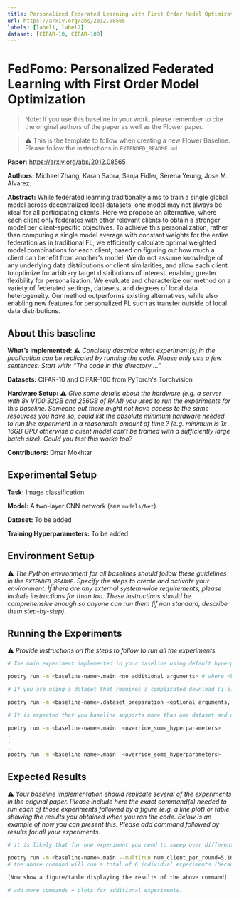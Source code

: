 ```yaml
---
title: Personalized Federated Learning with First Order Model Optimization
url: https://arxiv.org/abs/2012.08565
labels: [label1, label2]
dataset: [CIFAR-10, CIFAR-100]
---
```


# FedFomo: Personalized Federated Learning with First Order Model Optimization

> Note: If you use this baseline in your work, please remember to cite the original authors of the paper as well as the Flower paper.

> :warning: This is the template to follow when creating a new Flower Baseline. Please follow the instructions in `EXTENDED_README.md`

**Paper:** https://arxiv.org/abs/2012.08565

****Authors:**** Michael Zhang, Karan Sapra, Sanja Fidler, Serena Yeung, Jose M. Alvarez.

****Abstract:**** While federated learning traditionally aims to train a single global model across decentralized local datasets, one model may not always be ideal for all participating clients. Here we propose an alternative, where each client only federates with other relevant clients to obtain a stronger model per client-specific objectives. To achieve this personalization, rather than computing a single model average with constant weights for the entire federation as in traditional FL, we efficiently calculate optimal weighted model combinations for each client, based on figuring out how much a client can benefit from another's model. We do not assume knowledge of any underlying data distributions or client similarities, and allow each client to optimize for arbitrary target distributions of interest, enabling greater flexibility for personalization. We evaluate and characterize our method on a variety of federated settings, datasets, and degrees of local data heterogeneity. Our method outperforms existing alternatives, while also enabling new features for personalized FL such as transfer outside of local data distributions.


## About this baseline

****What’s implemented:**** :warning: *_Concisely describe what experiment(s) in the publication can be replicated by running the code. Please only use a few sentences. Start with: “The code in this directory …”_*

****Datasets:**** CIFAR-10 and CIFAR-100 from PyTorch's Torchvision

****Hardware Setup:**** :warning: *_Give some details about the hardware (e.g. a server with 8x V100 32GB and 256GB of RAM) you used to run the experiments for this baseline. Someone out there might not have access to the same resources you have so, could list the absolute minimum hardware needed to run the experiment in a reasonable amount of time ? (e.g. minimum is 1x 16GB GPU otherwise a client model can’t be trained with a sufficiently large batch size). Could you test this works too?_*

****Contributors:**** Omar Mokhtar

## Experimental Setup

****Task:**** Image classification

****Model:**** A two-layer CNN network (see `models/Net`)

[//]: # (TODO: add dataset details)
****Dataset:**** To be added

[//]: # (TODO: add hyperparameters)
****Training Hyperparameters:**** To be added

## Environment Setup

:warning: _The Python environment for all baselines should follow these guidelines in the `EXTENDED_README`. Specify the steps to create and activate your environment. If there are any external system-wide requirements, please include instructions for them too. These instructions should be comprehensive enough so anyone can run them (if non standard, describe them step-by-step)._


## Running the Experiments

:warning: _Provide instructions on the steps to follow to run all the experiments._
```bash  
# The main experiment implemented in your baseline using default hyperparameters (that should be setup in the Hydra configs) should run (including dataset download and necessary partitioning) by executing the command:

poetry run -m <baseline-name>.main <no additional arguments> # where <baseline-name> is the name of this directory and that of the only sub-directory in this directory (i.e. where all your source code is)

# If you are using a dataset that requires a complicated download (i.e. not using one natively supported by TF/PyTorch) + preprocessing logic, you might want to tell people to run one script first that will do all that. Please ensure the download + preprocessing can be configured to suit (at least!) a different download directory (and use as default the current directory). The expected command to run to do this is:

poetry run -m <baseline-name>.dataset_preparation <optional arguments, but default should always run>

# It is expected that you baseline supports more than one dataset and different FL settings (e.g. different number of clients, dataset partitioning methods, etc). Please provide a list of commands showing how these experiments are run. Include also a short explanation of what each one does. Here it is expected you'll be using the Hydra syntax to override the default config.

poetry run -m <baseline-name>.main  <override_some_hyperparameters>
.
.
.
poetry run -m <baseline-name>.main  <override_some_hyperparameters>
```


## Expected Results

:warning: _Your baseline implementation should replicate several of the experiments in the original paper. Please include here the exact command(s) needed to run each of those experiments followed by a figure (e.g. a line plot) or table showing the results you obtained when you ran the code. Below is an example of how you can present this. Please add command followed by results for all your experiments._

```bash
# it is likely that for one experiment you need to sweep over different hyperparameters. You are encouraged to use Hydra's multirun functionality for this. This is an example of how you could achieve this for some typical FL hyperparameteres

poetry run -m <baseline-name>.main --multirun num_client_per_round=5,10,50 dataset=femnist,cifar10
# the above command will run a total of 6 individual experiments (because 3client_configs x 2datasets = 6 -- you can think of it as a grid).

[Now show a figure/table displaying the results of the above command]

# add more commands + plots for additional experiments.
```
